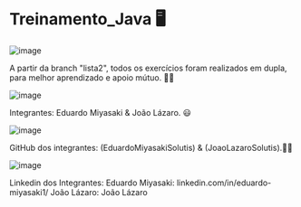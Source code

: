 # Treinamento_Java 🖥️
![image](https://github.com/user-attachments/assets/7b82b74a-0d56-4f4e-ade0-e22bf4e382ba)
 

A partir da branch "lista2", todos os exercícios foram realizados em dupla,
para melhor aprendizado e apoio mútuo. 📕💡

![image](https://github.com/user-attachments/assets/d4eba14b-8302-4d19-8b85-7aa00b2ae789) 

Integrantes: Eduardo Miyasaki & João Lázaro. 😃

![image](https://github.com/user-attachments/assets/be99467c-f354-4148-bab6-e415a10ec844)

GitHub dos integrantes: (EduardoMiyasakiSolutis) & (JoaoLazaroSolutis).📃📎

![image](https://github.com/user-attachments/assets/da8ec530-937b-434e-a938-383fbaaffedd) 

Linkedin dos Integrantes: 
Eduardo Miyasaki: linkedin.com/in/eduardo-miyasaki1/ 
João Lázaro: João Lázaro
